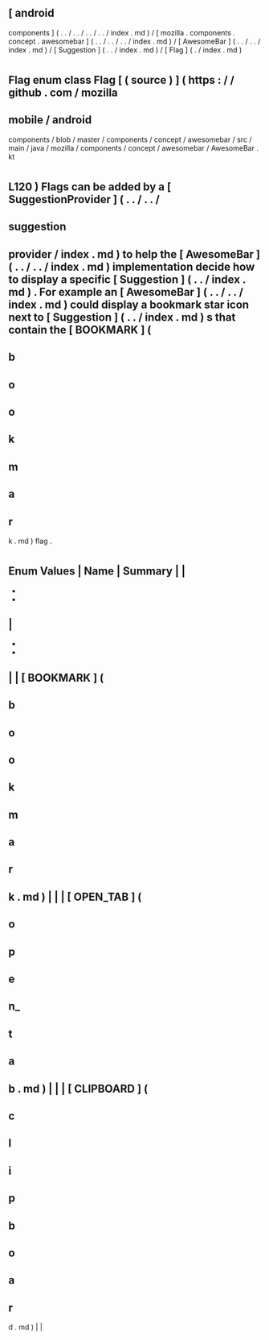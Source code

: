 [
android
-
components
]
(
.
.
/
.
.
/
.
.
/
.
.
/
index
.
md
)
/
[
mozilla
.
components
.
concept
.
awesomebar
]
(
.
.
/
.
.
/
.
.
/
index
.
md
)
/
[
AwesomeBar
]
(
.
.
/
.
.
/
index
.
md
)
/
[
Suggestion
]
(
.
.
/
index
.
md
)
/
[
Flag
]
(
.
/
index
.
md
)
#
Flag
enum
class
Flag
[
(
source
)
]
(
https
:
/
/
github
.
com
/
mozilla
-
mobile
/
android
-
components
/
blob
/
master
/
components
/
concept
/
awesomebar
/
src
/
main
/
java
/
mozilla
/
components
/
concept
/
awesomebar
/
AwesomeBar
.
kt
#
L120
)
Flags
can
be
added
by
a
[
SuggestionProvider
]
(
.
.
/
.
.
/
-
suggestion
-
provider
/
index
.
md
)
to
help
the
[
AwesomeBar
]
(
.
.
/
.
.
/
index
.
md
)
implementation
decide
how
to
display
a
specific
[
Suggestion
]
(
.
.
/
index
.
md
)
.
For
example
an
[
AwesomeBar
]
(
.
.
/
.
.
/
index
.
md
)
could
display
a
bookmark
star
icon
next
to
[
Suggestion
]
(
.
.
/
index
.
md
)
s
that
contain
the
[
BOOKMARK
]
(
-
b
-
o
-
o
-
k
-
m
-
a
-
r
-
k
.
md
)
flag
.
#
#
#
Enum
Values
|
Name
|
Summary
|
|
-
-
-
|
-
-
-
|
|
[
BOOKMARK
]
(
-
b
-
o
-
o
-
k
-
m
-
a
-
r
-
k
.
md
)
|
|
|
[
OPEN_TAB
]
(
-
o
-
p
-
e
-
n_
-
t
-
a
-
b
.
md
)
|
|
|
[
CLIPBOARD
]
(
-
c
-
l
-
i
-
p
-
b
-
o
-
a
-
r
-
d
.
md
)
|
|
